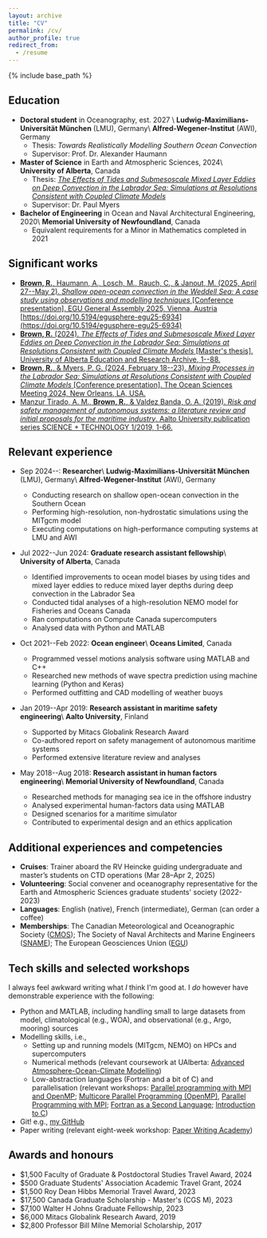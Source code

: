 ```yaml
---
layout: archive
title: "CV"
permalink: /cv/
author_profile: true
redirect_from:
  - /resume
---
```


{% include base_path %}

Education
------
* **Doctoral student** in Oceanography, est. 2027 \\
  **Ludwig-Maximilians-Universität München** (LMU), Germany\\
  **Alfred-Wegener-Institut** (AWI), Germany
  * Thesis: *Towards Realistically Modelling Southern Ocean Convection*
  * Supervisor: Prof. Dr. Alexander Haumann
* **Master of Science** in Earth and Atmospheric Sciences, 2024\\
  **University of Alberta**, Canada
  * Thesis: [*The Effects of Tides and Submesoscale Mixed Layer Eddies on Deep Convection in the Labrador Sea: Simulations at Resolutions Consistent with Coupled Climate Models*](https://doi.org/10.7939/r3-rw65-sp84)
  * Supervisor: Dr. Paul Myers
* **Bachelor of Engineering** in Ocean and Naval Architectural Engineering, 2020\\
  **Memorial University of Newfoundland**, Canada
  * Equivalent requirements for a Minor in Mathematics completed in 2021

Significant works
------
* [**Brown, R.**, Haumann, A., Losch, M., Rauch, C., & Janout, M. (2025, April 27--May 2). *Shallow open-ocean convection in the Weddell Sea: A case study using observations and modelling techniques* [Conference presentation]. EGU General Assembly 2025, Vienna, Austria](https://rowanjb.github.io/works/2025_egu25_poster/) [https://doi.org/10.5194/egusphere-egu25-6934](https://doi.org/10.5194/egusphere-egu25-6934)
* [**Brown, R.** (2024). *The Effects of Tides and Submesoscale Mixed Layer Eddies on Deep Convection in the Labrador Sea: Simulations at Resolutions Consistent with Coupled Climate Models* [Master's thesis]. University of Alberta Education and Research Archive, 1--88.](https://doi.org/10.7939/r3-rw65-sp84)
* [**Brown, R.**, & Myers, P. G. (2024, February 18--23). *Mixing Processes in the Labrador Sea: Simulations at Resolutions Consistent with Coupled Climate Models* [Conference presentation]. The Ocean Sciences Meeting 2024, New Orleans, LA, USA.](https://rowanjb.github.io/works/202402_OS_poster/)
* [Manzur Tirado, A. M., **Brown, R.**, & Valdez Banda, O. A. (2019). *Risk and safety management of autonomous systems: a literature review and initial proposals for the maritime industry*. Aalto University publication series SCIENCE + TECHNOLOGY 1/2019, 1-66.](http://urn.fi/URN:ISBN:978-952-60-8499-2)

Relevant experience
------
* Sep 2024--: **Researcher**\\
  **Ludwig-Maximilians-Universität München** (LMU), Germany\\
  **Alfred-Wegener-Institut** (AWI), Germany
  * Conducting research on shallow open-ocean convection in the Southern Ocean
  * Performing high-resolution, non-hydrostatic simulations using the MITgcm model
  * Executing computations on high-performance computing systems at LMU and AWI

* Jul 2022--Jun 2024: **Graduate research assistant fellowship**\\
  **University of Alberta**, Canada
  * Identified improvements to ocean model biases by using tides and mixed layer eddies to reduce mixed layer depths during deep convection in the Labrador Sea 
  * Conducted tidal analyses of a high-resolution NEMO model for Fisheries and Oceans Canada
  * Ran computations on Compute Canada supercomputers
  * Analysed data with Python and MATLAB

* Oct 2021--Feb 2022: **Ocean engineer**\\
  **Oceans Limited**, Canada
  * Programmed vessel motions analysis software using MATLAB and C++
  * Researched new methods of wave spectra prediction using machine learning (Python and Keras) 
  * Performed outfitting and CAD modelling of weather buoys

* Jan 2019--Apr 2019: **Research assistant in maritime safety engineering**\\
  **Aalto University**, Finland
  * Supported by Mitacs Globalink Research Award
  * Co-authored report on safety management of autonomous maritime systems
  * Performed extensive literature review and analyses

* May 2018--Aug 2018: **Research assistant in human factors engineering**\\
  **Memorial University of Newfoundland**, Canada
  * Researched methods for managing sea ice in the offshore industry
  * Analysed experimental human-factors data using MATLAB
  * Designed scenarios for a maritime simulator
  * Contributed to experimental design and an ethics application

Additional experiences and competencies
------
* **Cruises**: Trainer aboard the RV Heincke guiding undergraduate and master’s students
on CTD operations (Mar 28–Apr 2, 2025)
* **Volunteering**: Social convener and oceanography representative for the Earth and Atmospheric
Sciences graduate students' society (2022-2023)
* **Languages**: English (native), French (intermediate), German (can order a coffee)
* **Memberships**: The Canadian Meteorological and Oceanographic Society ([CMOS](https://www.cmos.ca)); The Society of Naval Architects and Marine Engineers ([SNAME](https://www.sname.org)); The European Geosciences Union ([EGU](https://www.egu.eu))

Tech skills and selected workshops
------
I always feel awkward writing what *I* think I'm good at. I *do* however have demonstrable experience with the following:
* Python and MATLAB, including handling small to large datasets from model, climatological (e.g., WOA), and observational (e.g., Argo, mooring) sources 
* Modelling skills, i.e., 
  * Setting up and running models (MITgcm, NEMO) on HPCs and supercomputers
  * Numerical methods (relevant coursework at UAlberta: [Advanced Atmosphere-Ocean-Climate Modelling](https://apps.ualberta.ca/catalogue/course/eas/571))
  * Low-abstraction languages (Fortran and a bit of C) and parallelisation (relevant workshops: [Parallel programming with MPI and OpenMP](https://www.bremhlr.uni-bremen.de/events/mpi-openmp-workshop/); [Multicore Parallel Programming (OpenMP)](https://training.computeontario.ca/courses/enrol/index.php?id=144), [Parallel Programming with MPI](https://training.computeontario.ca/courses/enrol/index.php?id=147); [Fortran as a Second Language](https://training.computeontario.ca/courses/enrol/index.php?id=166); [Introduction to C](https://training.computeontario.ca/courses/enrol/index.php?id=34))
* Git! e.g., [my GitHub](https://github.com/rowanjb)
* Paper writing (relevant eight-week workshop: [Paper Writing Academy](https://tressacademic.com/learn-with-us/publish/pwa/))

Awards and honours
------
* $1,500 Faculty of Graduate & Postdoctoral Studies Travel Award, 2024
* $500 Graduate Students' Association Academic Travel Grant, 2024
* $1,500 Roy Dean Hibbs Memorial Travel Award, 2023
* $17,500 Canada Graduate Scholarship - Master's (CGS M), 2023
* $7,100 Walter H Johns Graduate Fellowship, 2023
* $6,000 Mitacs Globalink Research Award, 2019
* $2,800 Professor Bill Milne Memorial Scholarship, 2017
